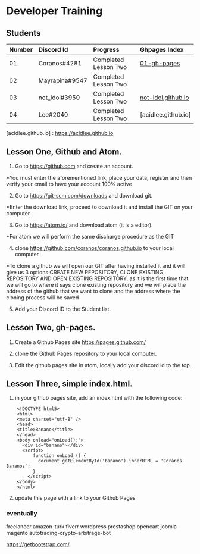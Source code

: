# Developer Training

## Students

| Number | Discord Id    | Progress             | Ghpages Index      |
|:------ |:------------- |:-------------------- |:------------------ |
| 01     | Coranos#4281  | Completed Lesson Two |[01-gh-pages]       |
| 02     | Mayrapina#9547| Completed Lesson Two |                    |
| 03     | not_idol#3950 | Completed Lesson Two |[not-idol.github.io]|  
| 04     | Lee#2040      | Completed Lesson Two |[acidlee.github.io] |

[01-gh-pages]: https://coranos.github.io/
[not-idol.github.io]: https://not-idol.github.io/
[acidlee.github.io] : https://acidlee.github.io

## Lesson One, Github and Atom.

1) Go to https://github.com and create an account.

*You must enter the aforementioned link, place your data, register and then verify your email to have your account 100% active

2) Go to https://git-scm.com/downloads and download git.

*Enter the download link, proceed to download it and install the GIT on your computer.

3) Go to https://atom.io/ and download atom (it is a editor).

*For atom we will perform the same discharge procedure as the GIT

4) clone https://github.com/coranos/coranos.github.io to your local computer.

*To clone a github we will open our GIT after having installed it and it will give us 3 options CREATE NEW REPOSITORY, CLONE EXISTING REPOSITORY AND OPEN EXISTING REPOSITORY, as it is the first time that we will go to where it says clone existing repository and we will place the address of the github that we want to clone and the address where the cloning process will be saved

5) Add your Discord ID to the Student  list.

## Lesson Two, gh-pages.

1) Create a Github Pages site https://pages.github.com/

2) clone the Github Pages repository to your local computer.

3) Edit the github pages site in atom, locally add your discord id to the top.

## Lesson Three, simple index.html.

1) in your github pages site, add an index.html with the following code:
```
    <!DOCTYPE html5>
    <html>
    <meta charset="utf-8" />
    <head>
    <title>Banano</title>
    </head>
    <body onload="onLoad();">
      <div id="banano"></div>
      <script>
          function onLoad () {
            document.getElementById('banano').innerHTML = 'Coranos Bananos';
          }
        </script>
    </body>
    </html>
```
2) update this page with a link to your Github Pages

### eventually
freelancer amazon-turk fiverr wordpress prestashop opencart joomla magento autotrading-crypto-arbitrage-bot

https://getbootstrap.com/
